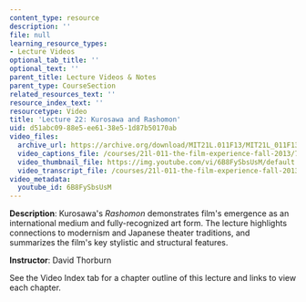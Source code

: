 ```yaml
---
content_type: resource
description: ''
file: null
learning_resource_types:
- Lecture Videos
optional_tab_title: ''
optional_text: ''
parent_title: Lecture Videos & Notes
parent_type: CourseSection
related_resources_text: ''
resource_index_text: ''
resourcetype: Video
title: 'Lecture 22: Kurosawa and Rashomon'
uid: d51abc09-88e5-ee61-38e5-1d87b50170ab
video_files:
  archive_url: https://archive.org/download/MIT21L.011F13/MIT21L_011F13_L22_300k.mp4
  video_captions_file: /courses/21l-011-the-film-experience-fall-2013/7568f658b1ea590aa6e6582bcb5b699f_6B8FySbsUsM.vtt
  video_thumbnail_file: https://img.youtube.com/vi/6B8FySbsUsM/default.jpg
  video_transcript_file: /courses/21l-011-the-film-experience-fall-2013/36f7bb7bd65d7458482a5a6933c76fcb_6B8FySbsUsM.pdf
video_metadata:
  youtube_id: 6B8FySbsUsM
---
```


**Description**: Kurosawa's _Rashomon_ demonstrates film's emergence as an international medium and fully-recognized art form. The lecture highlights connections to modernism and Japanese theater traditions, and summarizes the film's key stylistic and structural features.

**Instructor**: David Thorburn

See the Video Index tab for a chapter outline of this lecture and links to view each chapter.
